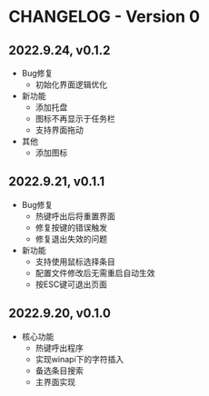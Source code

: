 # CHANGELOG - Version 0

## 2022.9.24, v0.1.2

- Bug修复
  - 初始化界面逻辑优化
- 新功能
  - 添加托盘
  - 图标不再显示于任务栏
  - 支持界面拖动
- 其他
  - 添加图标



## 2022.9.21, v0.1.1

- Bug修复
  - 热键呼出后将重置界面
  - 修复按键的错误触发
  - 修复退出失效的问题
- 新功能
  - 支持使用鼠标选择条目
  - 配置文件修改后无需重启自动生效
  - 按ESC键可退出页面



## 2022.9.20, v0.1.0

- 核心功能
  - 热键呼出程序
  - 实现winapi下的字符插入
  - 备选条目搜索
  - 主界面实现